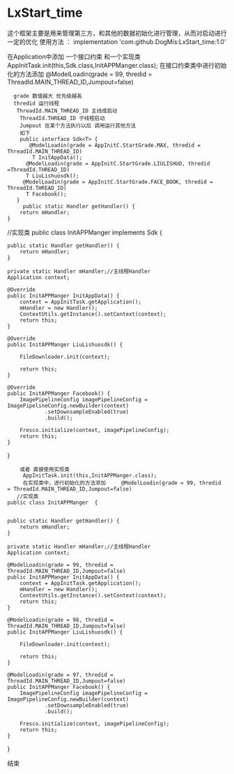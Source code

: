# LxStart_time
这个框架主要是用来管理第三方，和其他的数据初始化进行管理，从而对启动进行一定的优化
使用方法 ：
 	        implementation 'com.github.DogMis:LxStart_time:1.0'

在Application中添加 一个接口约束 和一个实现类
        AppInitTask.init(this,Sdk.class,InitAPPManger.class);
        在接口约束类中进行初始化的方法添加     @ModelLoadin(grade = 99, thredid = ThreadId.MAIN_THREAD_ID,Jumpout=false)
        
      grade 数值越大 优先级越高
      thredid 运行线程
       ThreadId.MAIN_THREAD_ID 主线成启动
        ThreadId.THREAD_ID 子线程启动
        Jumpout 在某个方法执行以后 调用运行其他方法
        如下
        public interface Sdk<T> {
           @ModelLoadin(grade = AppInitC.StartGrade.MAX, thredid = ThreadId.MAIN_THREAD_ID)
            T InitAppData();
          @ModelLoadin(grade = AppInitC.StartGrade.LIULISHUO, thredid =ThreadId.THREAD_ID)
          T LiuLishuosdk();
         @ModelLoadin(grade = AppInitC.StartGrade.FACE_BOOK, thredid = ThreadId.THREAD_ID)
          T Facebook();
       }
         public static Handler getHandler() {
        return mHandler;
    }

   //实现类
    public class InitAPPManger implements Sdk<InitAPPManger> {


    public static Handler getHandler() {
        return mHandler;
    }

    private static Handler mHandler;//主线程Handler
    Application context;

    @Override
    public InitAPPManger InitAppData() {
        context = AppInitTask.getApplication();
        mHandler = new Handler();
        ContextUtils.getInstance().setContext(context);
        return this;
    }

    @Override
    public InitAPPManger LiuLishuosdk() {

        FileDownloader.init(context);

        return this;
    }

    @Override
    public InitAPPManger Facebook() {
        ImagePipelineConfig imagePipelineConfig = ImagePipelineConfig.newBuilder(context)
                .setDownsampleEnabled(true)
                .build();

        Fresco.initialize(context, imagePipelineConfig);
        return this;
    }

}
        
        或者 直接使用实现类
         AppInitTask.init(this,InitAPPManger.class);
         在实现类中，进行初始化的方法添加     @ModelLoadin(grade = 99, thredid = ThreadId.MAIN_THREAD_ID,Jumpout=false)
       //实现类
    public class InitAPPManger  {


    public static Handler getHandler() {
        return mHandler;
    }

    private static Handler mHandler;//主线程Handler
    Application context;

    @ModelLoadin(grade = 99, thredid = ThreadId.MAIN_THREAD_ID,Jumpout=false)
    public InitAPPManger InitAppData() {
        context = AppInitTask.getApplication();
        mHandler = new Handler();
        ContextUtils.getInstance().setContext(context);
        return this;
    }

    @ModelLoadin(grade = 98, thredid = ThreadId.MAIN_THREAD_ID,Jumpout=false)
    public InitAPPManger LiuLishuosdk() {

        FileDownloader.init(context);

        return this;
    }

    @ModelLoadin(grade = 97, thredid = ThreadId.MAIN_THREAD_ID,Jumpout=false)
    public InitAPPManger Facebook() {
        ImagePipelineConfig imagePipelineConfig = ImagePipelineConfig.newBuilder(context)
                .setDownsampleEnabled(true)
                .build();

        Fresco.initialize(context, imagePipelineConfig);
        return this;
    }

}

结束


  

         
